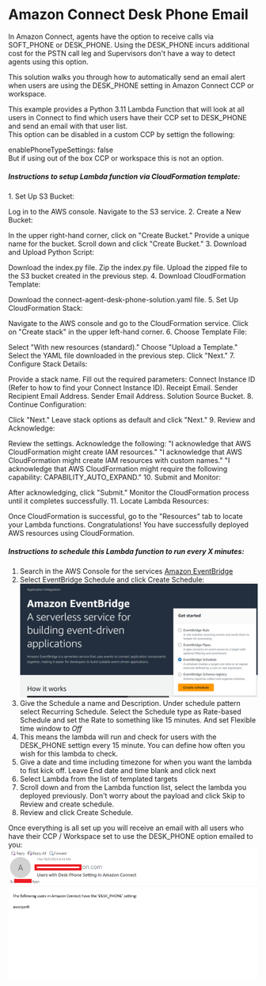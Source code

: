 # Amazon Connect Desk Phone Email

In Amazon Connect, agents have the option to receive calls via SOFT_PHONE or DESK_PHONE. Using the DESK_PHONE incurs additional cost for the PSTN call leg and Supervisors don't have a way to detect agents using this option.

This solution walks you through how to automatically send an email alert when users are using the DESK_PHONE setting in Amazon Connect CCP or workspace.

This example provides a Python 3.11 Lambda Function that will look at all users in Connect to find which users have their CCP set to DESK_PHONE and send an email with that user list.\
This option can be disabled in a custom CCP by settign the following:

enablePhoneTypeSettings: false\
But if using out of the box CCP or workspace this is not an option.

<h5>Instructions to setup Lambda function via CloudFormation template:</h5>
1. Set Up S3 Bucket:

Log in to the AWS console.
Navigate to the S3 service.
2. Create a New Bucket:

In the upper right-hand corner, click on "Create Bucket."
Provide a unique name for the bucket.
Scroll down and click "Create Bucket."
3. Download and Upload Python Script:

Download the index.py file.
Zip the index.py file.
Upload the zipped file to the S3 bucket created in the previous step.
4. Download CloudFormation Template:

Download the connect-agent-desk-phone-solution.yaml file.
5. Set Up CloudFormation Stack:

Navigate to the AWS console and go to the CloudFormation service.
Click on "Create stack" in the upper left-hand corner.
6. Choose Template File:

Select "With new resources (standard)."
Choose "Upload a Template."
Select the YAML file downloaded in the previous step.
Click "Next."
7. Configure Stack Details:

Provide a stack name.
Fill out the required parameters:
Connect Instance ID (Refer to how to find your Connect Instance ID).
Receipt Email.
Sender Recipient Email Address.
Sender Email Address.
Solution Source Bucket.
8. Continue Configuration:

Click "Next."
Leave stack options as default and click "Next."
9. Review and Acknowledge:

Review the settings.
Acknowledge the following:
"I acknowledge that AWS CloudFormation might create IAM resources."
"I acknowledge that AWS CloudFormation might create IAM resources with custom names."
"I acknowledge that AWS CloudFormation might require the following capability: CAPABILITY_AUTO_EXPAND."
10. Submit and Monitor:

After acknowledging, click "Submit."
Monitor the CloudFormation process until it completes successfully.
11. Locate Lambda Resources:

Once CloudFormation is successful, go to the "Resources" tab to locate your Lambda functions.
Congratulations! You have successfully deployed AWS resources using CloudFormation.

								   
																																																								   
																																						 
																																 
													
																																		 
																																
									

<h5>Instructions to schedule this Lambda function to run every X minutes:</h5>

1. Search in the AWS Console for the services [Amazon EventBridge](https://aws.amazon.com/pm/eventbridge/)
2.  Select EventBridge Schedule and click Create Schedule: ![EventBridge Image](Assest/EventBridge.PNG)
3. Give the Schedule a name and Description. Under schedule pattern select Recurring Schedule. Select the Schedule type as Rate-based Schedule and set the Rate to something like 15 minutes. And set Flexible time window to *Off*
4. This means the lambda will run and check for users with the DESK_PHONE settign every 15 minute. You can define how often you wish for this lambda to check.
5. Give a date and time including timezone for when you want the lambda to fist kick off. Leave End date and time blank and click next
6. Select Lambda from the list of templated targets
7. Scroll down and from the Lambda function list, select the lambda you deployed previously. Don't worry about the payload and click Skip to Review and create schedule.
9. Review and click Create Schedule.

Once everything is all set up you will receive an email with all users who have their CCP / Workspace set to use the DESK_PHONE option emailed to you:\
![example email](Assest/email_example.PNG)

